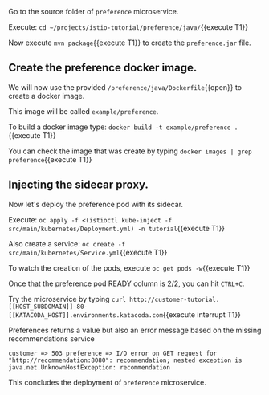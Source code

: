 Go to the source folder of `preference` microservice.

Execute: `cd ~/projects/istio-tutorial/preference/java/`{{execute T1}}

Now execute `mvn package`{{execute T1}} to create the `preference.jar` file.

## Create the preference docker image.

We will now use the provided `/preference/java/Dockerfile`{{open}} to create a docker image.

This image will be called `example/preference`.

To build a docker image type: `docker build -t example/preference .`{{execute T1}}

You can check the image that was create by typing `docker images | grep preference`{{execute T1}}

## Injecting the sidecar proxy.

Now let's deploy the preference pod with its sidecar.

Execute: `oc apply -f <(istioctl kube-inject -f src/main/kubernetes/Deployment.yml) -n tutorial`{{execute T1}}

Also create a service: `oc create -f src/main/kubernetes/Service.yml`{{execute T1}}

To watch the creation of the pods, execute `oc get pods -w`{{execute T1}}

Once that the preference pod READY column is 2/2, you can hit `CTRL+C`. 

Try the microservice by typing `curl http://customer-tutorial.[[HOST_SUBDOMAIN]]-80-[[KATACODA_HOST]].environments.katacoda.com`{{execute interrupt T1}}

Preferences returns a value but also an error message based on the missing recommendations service

`customer => 503 preference => I/O error on GET request for "http://recommendation:8080": recommendation; nested exception is java.net.UnknownHostException: recommendation`

This concludes the deployment of `preference` microservice.
